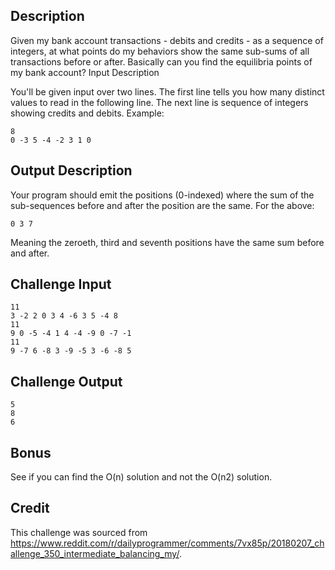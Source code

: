 ## Description

Given my bank account transactions - debits and credits - as a sequence of 
integers, at what points do my behaviors show the same sub-sums of all 
transactions before or after. Basically can you find the equilibria points of 
my bank account? Input Description 

You'll be given input over two lines. The first line tells you how many 
distinct values to read in the following line. The next line is sequence of 
integers showing credits and debits. Example: 

	8
	0 -3 5 -4 -2 3 1 0

## Output Description

Your program should emit the positions (0-indexed) where the sum of the sub-sequences before and after the position are the same. For the above:

	0 3 7

Meaning the zeroeth, third and seventh positions have the same sum before and after.

## Challenge Input

	11
	3 -2 2 0 3 4 -6 3 5 -4 8
	11 
	9 0 -5 -4 1 4 -4 -9 0 -7 -1
	11 
	9 -7 6 -8 3 -9 -5 3 -6 -8 5

## Challenge Output

	5
	8
	6

## Bonus

See if you can find the O(n) solution and not the O(n2) solution.


## Credit

This challenge was sourced from https://www.reddit.com/r/dailyprogrammer/comments/7vx85p/20180207_challenge_350_intermediate_balancing_my/.